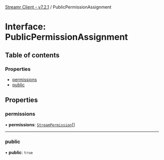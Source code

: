 [Streamr Client - v7.2.1](../README.md) / PublicPermissionAssignment

# Interface: PublicPermissionAssignment

## Table of contents

### Properties

- [permissions](PublicPermissionAssignment.md#permissions)
- [public](PublicPermissionAssignment.md#public)

## Properties

### permissions

• **permissions**: [`StreamPermission`](../enums/StreamPermission.md)[]

___

### public

• **public**: ``true``
